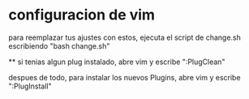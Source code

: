 # configuracion de vim
para reemplazar tus ajustes con estos, ejecuta el script de change.sh escribiendo "bash change.sh"

** si tenias algun plug instalado, abre vim y escribe ":PlugClean"

despues de todo, para instalar los nuevos Plugins, abre vim y escribe ":PlugInstall"
